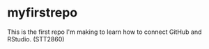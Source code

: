 # myfirstrepo
This is the first repo I'm making to learn how to connect GitHub and RStudio. (STT2860)

